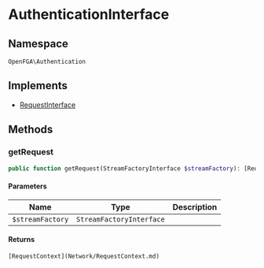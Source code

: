 # AuthenticationInterface


## Namespace
`OpenFGA\Authentication`

## Implements
* [RequestInterface](Requests/RequestInterface.md)

## Methods
### getRequest

```php
public function getRequest(StreamFactoryInterface $streamFactory): [RequestContext](Network/RequestContext.md)
```


#### Parameters
| Name | Type | Description |
|------|------|-------------|
| `$streamFactory` | `StreamFactoryInterface` |  |

#### Returns
`[RequestContext](Network/RequestContext.md)` 

